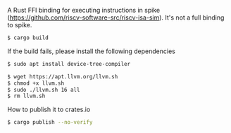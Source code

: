 A Rust FFI binding for executing instructions in spike (https://github.com/riscv-software-src/riscv-isa-sim). It's not a full binding to spike.

```sh
$ cargo build
```

If the build fails, please install the following dependencies

```sh
$ sudo apt install device-tree-compiler

$ wget https://apt.llvm.org/llvm.sh
$ chmod +x llvm.sh
$ sudo ./llvm.sh 16 all
$ rm llvm.sh
```

How to publish it to crates.io

```sh
$ cargo publish --no-verify
```
